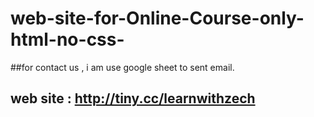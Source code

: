# web-site-for-Online-Course-only-html-no-css-
##for contact us , i am use google sheet to sent email.
## web site :  http://tiny.cc/learnwithzech
